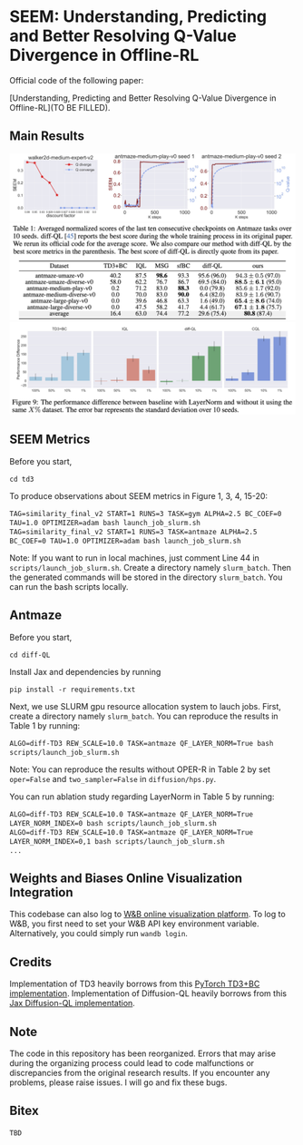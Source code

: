 # SEEM: Understanding, Predicting and Better Resolving Q-Value Divergence in Offline-RL

Official code of the following paper:

[Understanding, Predicting and Better Resolving Q-Value Divergence in Offline-RL](TO BE FILLED).

## Main Results
![Alt text](images/seem-surge.jpg)
![Alt text](images/antmaze.jpg)
![Alt text](images/mujoco.jpg)

## SEEM Metrics
Before you start, 
```
cd td3
```
To produce observations about SEEM metrics in Figure 1, 3, 4, 15-20:
```
TAG=similarity_final_v2 START=1 RUNS=3 TASK=gym ALPHA=2.5 BC_COEF=0 TAU=1.0 OPTIMIZER=adam bash launch_job_slurm.sh
TAG=similarity_final_v2 START=1 RUNS=3 TASK=antmaze ALPHA=2.5 BC_COEF=0 TAU=1.0 OPTIMIZER=adam bash launch_job_slurm.sh
```


Note: If you want to run in local machines, just comment Line 44 in `scripts/launch_job_slurm.sh`. Create a directory namely `slurm_batch`. Then the generated commands will be stored in the directory `slurm_batch`. You can run the bash scripts locally.

## Antmaze
Before you start, 
```
cd diff-QL
```
Install Jax and dependencies by running
```
pip install -r requirements.txt
```
Next, we use SLURM gpu resource allocation system to lauch jobs. First, create a directory namely `slurm_batch`. You can reproduce the results in Table 1 by running:
```
ALGO=diff-TD3 REW_SCALE=10.0 TASK=antmaze QF_LAYER_NORM=True bash scripts/launch_job_slurm.sh
```

Note: You can reproduce the results without OPER-R in Table 2 by set `oper=False` and `two_sampler=False` in `diffusion/hps.py`.

You can run ablation study regarding LayerNorm in Table 5 by running:
```
ALGO=diff-TD3 REW_SCALE=10.0 TASK=antmaze QF_LAYER_NORM=True LAYER_NORM_INDEX=0 bash scripts/launch_job_slurm.sh
ALGO=diff-TD3 REW_SCALE=10.0 TASK=antmaze QF_LAYER_NORM=True LAYER_NORM_INDEX=0,1 bash scripts/launch_job_slurm.sh
...
```


## Weights and Biases Online Visualization Integration
This codebase can also log to [W&B online visualization platform](https://wandb.ai/site). To log to W&B, you first need to set your W&B API key environment variable.
Alternatively, you could simply run `wandb login`.

## Credits
Implementation of TD3 heavily borrows from this [PyTorch TD3+BC implementation](https://github.com/sfujim/TD3_BC).
Implementation of Diffusion-QL heavily borrows from this [Jax Diffusion-QL implementation](https://github.com/sail-sg/edp/blob/main/README.md).


## Note
The code in this repository has been reorganized. Errors that may arise during the organizing process could lead to code malfunctions or discrepancies from the original research results. If you encounter any problems, please raise issues. I will go and fix these bugs.

## Bitex
```
TBD
```
